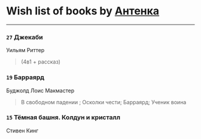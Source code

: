 # Wish list of books by [Антенка](https://plus.google.com/u/0/118158645037334943900/)
---

### `27` Джекаби
Уильям Риттер
> (4в1 + рассказ)

### `19` Барраярд
Буджолд Лоис Макмастер
> В свободном падении ; Осколки чести; Барраярд; Ученик воина

### `15` Тёмная башня. Колдун и кристалл
Стивен Кинг

